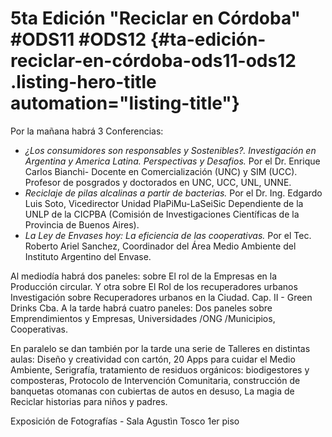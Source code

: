 5ta Edición \"Reciclar en Córdoba\" \#ODS11 \#ODS12 {#ta-edición-reciclar-en-córdoba-ods11-ods12 .listing-hero-title automation="listing-title"}
===================================================

Por la mañana habrá 3 Conferencias:

+ *¿Los consumidores son responsables y Sostenibles?. Investigación en Argentina y America Latina.  Perspectivas y Desafios.* Por el Dr. Enrique Carlos Bianchi- Docente en Comercialización (UNC) y SIM (UCC). Profesor de posgrados y doctorados en UNC, UCC, UNL, UNNE.
+ *Reciclaje de pilas alcalinas a partir de bacterias.* Por el Dr. Ing. Edgardo Luis Soto, Vicedirector Unidad PlaPiMu-LaSeiSic Dependiente de la UNLP de la CICPBA (Comisión de Investigaciones Científicas de la Provincia de Buenos Aires).
+ *La Ley de Envases hoy: La eficiencia de las cooperativas.* Por el Tec. Roberto Ariel Sanchez, Coordinador del Área Medio Ambiente del Instituto Argentino del Envase.

Al mediodía habrá dos paneles: sobre El rol de la Empresas en la Producción circular.
Y otra sobre El Rol de los recuperadores urbanos Investigación sobre Recuperadores urbanos en la Ciudad. Cap. II - Green Drinks Cba.
A la tarde habrá cuatro paneles: Dos paneles sobre Emprendimientos y Empresas, Universidades /ONG /Municipios, Cooperativas.

En paralelo se dan también por la tarde una serie de Talleres en distintas aulas: Diseño y creatividad con cartón, 20 Apps para cuidar el Medio Ambiente, Serigrafía, tratamiento de residuos orgánicos: biodigestores y composteras, Protocolo de Intervención Comunitaria, construcción de banquetas otomanas con cubiertas de autos en desuso, La magia de Reciclar historias para niños y padres.

Exposición de Fotografías - Sala Agustìn Tosco 1er piso
